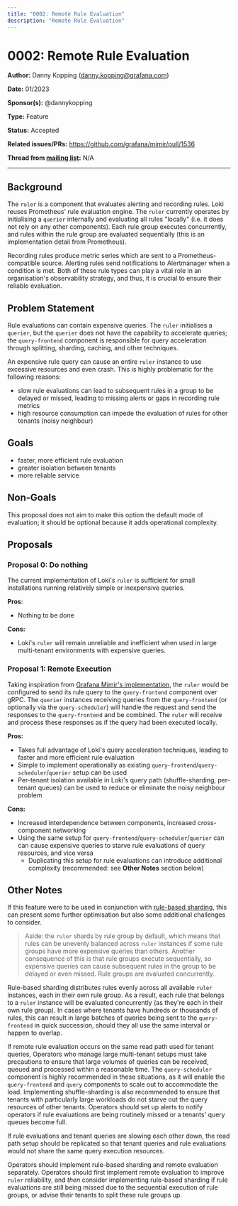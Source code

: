 ```yaml
---
title: "0002: Remote Rule Evaluation"
description: "Remote Rule Evaluation"
---
```


# 0002: Remote Rule Evaluation

**Author:** Danny Kopping (danny.kopping@grafana.com)

**Date:** 01/2023

**Sponsor(s):** @dannykopping

**Type:** Feature

**Status:** Accepted

**Related issues/PRs:** https://github.com/grafana/mimir/pull/1536

**Thread from [mailing list](https://groups.google.com/forum/#!forum/lokiproject):** N/A

---

## Background

The `ruler` is a component that evaluates alerting and recording rules. Loki reuses Prometheus' rule evaluation engine. The `ruler` currently operates by initialising a `querier` internally and evaluating all rules "locally" (i.e. it does not rely on any other components). Each rule group executes concurrently, and rules within the rule group are evaluated sequentially (this is an implementation detail from Prometheus).

Recording rules produce metric series which are sent to a Prometheus-compatible source. Alerting rules send notifications to Alertmanager when a condition is met. Both of these rule types can play a vital role in an organisation's observability strategy, and thus, it is crucial to ensure their reliable evaluation.

## Problem Statement

Rule evaluations can contain expensive queries. The `ruler` initialises a `querier`, but the `querier` does not have the capability to accelerate queries; the `query-frontend` component is responsible for query acceleration through splitting, sharding, caching, and other techniques.

An expensive rule query can cause an entire `ruler` instance to use excessive resources and even crash. This is highly problematic for the following reasons:

- slow rule evaluations can lead to subsequent rules in a group to be delayed or missed, leading to missing alerts or gaps in recording rule metrics
- high resource consumption can impede the evaluation of rules for other tenants (noisy neighbour)

## Goals

- faster, more efficient rule evaluation
- greater isolation between tenants
- more reliable service

## Non-Goals

This proposal does not aim to make this option the default mode of evaluation; it should be optional because it adds operational complexity.

## Proposals

### Proposal 0: Do nothing

The current implementation of Loki's `ruler` is sufficient for small installations running relatively simple or inexpensive queries.

**Pros**:
- Nothing to be done

**Cons:**
- Loki's `ruler` will remain unreliable and inefficient when used in large multi-tenant environments with expensive queries.

### Proposal 1: Remote Execution

Taking inspiration from [Grafana Mimir's implementation](/docs/mimir/latest/operators-guide/architecture/components/ruler/#remote), the `ruler` would be configured to send its rule query to the `query-frontend` component over gRPC. The `querier` instances receiving queries from the `query-frontend` (or optionally via the `query-scheduler`) will handle the request and send the responses to the `query-frontend` and be combined. The `ruler` will receive and process these responses as if the query had been executed locally.

**Pros:**
- Takes full advantage of Loki's query acceleration techniques, leading to faster and more efficient rule evaluation
- Simple to implement operationally as existing `query-frontend`/`query-scheduler`/`querier` setup can be used
- Per-tenant isolation available in Loki's query path (shuffle-sharding, per-tenant queues) can be used to reduce or eliminate the noisy neighbour problem

**Cons:**
- Increased interdependence between components, increased cross-component networking
- Using the same setup for `query-frontend`/`query-scheduler`/`querier` can can cause expensive queries to starve rule evaluations of query resources, and vice versa
  - Duplicating this setup for rule evaluations can introduce additional complexity (recommended: see **Other Notes** section below)

## Other Notes

If this feature were to be used in conjunction with [rule-based sharding](https://github.com/grafana/loki/pull/8092), this can present some further optimisation but also some additional challenges to consider.

> Aside: the `ruler` shards by rule group by default, which means that rules can be unevenly balanced across `ruler` instances if some rule groups have more expensive queries than others. Another consequence of this is that rule groups execute sequentially, so expensive queries can cause subsequent rules in the group to be delayed or even missed. Rule groups are evaluated concurrently.

Rule-based sharding distributes rules evenly across all available `ruler` instances, each in their own rule group. As a result, each rule that belongs to a `ruler` instance will be evaluated concurrently (as they're each in their own rule group). In cases where tenants have hundreds or thousands of rules, this can result in large batches of queries being sent to the `query-frontend` in quick succession, should they all use the same interval or happen to overlap.

If remote rule evaluation occurs on the same read path used for tenant queries, Operators who manage large multi-tenant setups must take precautions to ensure that large volumes of queries can be received, queued and processed within a reasonable time. The `query-scheduler` component is highly recommended in these situations, as it will enable the `query-frontend` and `query` components to scale out to accommodate the load. Implementing shuffle-sharding is also recommended to ensure that tenants with particularly large workloads do not starve out the query resources of other tenants. Operators should set up alerts to notify operators if rule evaluations are being routinely missed or a tenants' query queues become full.

If rule evaluations and tenant queries are slowing each other down, the read path setup should be replicated so that tenant queries and rule evaluations would not share the same query execution resources.

Operators should implement rule-based sharding and remote evaluation separately. Operators should first implement remote evaluation to improve `ruler` reliability, and _then_ consider implementing rule-based sharding if rule evaluations are still being missed due to the sequential execution of rule groups, or advise their tenants to split these rule groups up.
